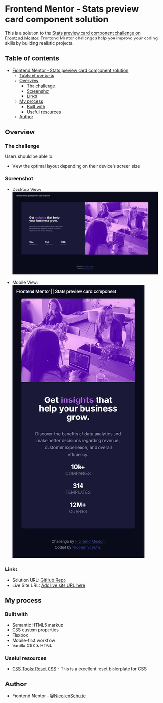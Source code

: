 # Frontend Mentor - Stats preview card component solution
This is a solution to the [Stats preview card component challenge on Frontend Mentor](https://www.frontendmentor.io/challenges/stats-preview-card-component-8JqbgoU62). Frontend Mentor challenges help you improve your coding skills by building realistic projects. 

## Table of contents
- [Frontend Mentor - Stats preview card component solution](#frontend-mentor---stats-preview-card-component-solution)
  - [Table of contents](#table-of-contents)
  - [Overview](#overview)
    - [The challenge](#the-challenge)
    - [Screenshot](#screenshot)
    - [Links](#links)
  - [My process](#my-process)
    - [Built with](#built-with)
    - [Useful resources](#useful-resources)
  - [Author](#author)

## Overview

### The challenge
Users should be able to:

- View the optimal layout depending on their device's screen size

### Screenshot
- Desktop View: 
![Desktop Preview](./Desktop.jpg)

- Mobile View: 
![Mobile Preview](./Mobile.jpg)

### Links
- Solution URL: [GitHub Repo](https://github.com/NicolienSchutte/FrontEndChallenges/tree/main/stats_preview_card)
- Live Site URL: [Add live site URL here](https://your-live-site-url.com)

## My process

### Built with
- Semantic HTML5 markup
- CSS custom properties
- Flexbox
- Mobile-first workflow
- Vanilla CSS & HTML

### Useful resources
- [CSS Tools: Reset CSS](http://meyerweb.com/eric/tools/css/reset/) - This is a excellent reset biolerplate for CSS
  

## Author
- Frontend Mentor - [@NicolienSchutte](https://www.frontendmentor.io/profile/NicolienSchutte)

